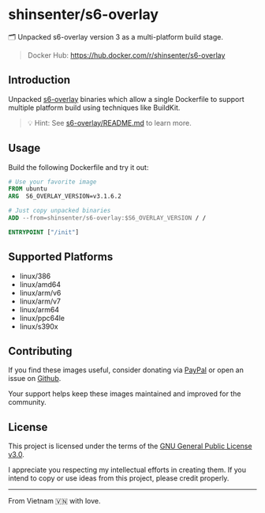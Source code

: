 # shinsenter/s6-overlay

🗂 Unpacked s6-overlay version 3 as a multi-platform build stage.

> Docker Hub: https://hub.docker.com/r/shinsenter/s6-overlay

## Introduction

Unpacked [s6-overlay](https://github.com/just-containers/s6-overlay) binaries which allow a single Dockerfile to support multiple platform build using techniques like BuildKit.

> 💡 Hint: See [s6-overlay/README.md](https://github.com/just-containers/s6-overlay/blob/master/README.md) to learn more.

## Usage

Build the following Dockerfile and try it out:

```Dockerfile
# Use your favorite image
FROM ubuntu
ARG  S6_OVERLAY_VERSION=v3.1.6.2

# Just copy unpacked binaries
ADD --from=shinsenter/s6-overlay:$S6_OVERLAY_VERSION / /

ENTRYPOINT ["/init"]
```

## Supported Platforms

- linux/386
- linux/amd64
- linux/arm/v6
- linux/arm/v7
- linux/arm64
- linux/ppc64le
- linux/s390x

## Contributing

If you find these images useful, consider donating via [PayPal](https://www.paypal.me/shinsenter) or open an issue on [Github](https://github.com/shinsenter/php/issues/new).

Your support helps keep these images maintained and improved for the community.

## License

This project is licensed under the terms of the [GNU General Public License v3.0](https://code.shin.company/php/blob/main/LICENSE).

I appreciate you respecting my intellectual efforts in creating them. If you intend to copy or use ideas from this project, please credit properly.

---

From Vietnam 🇻🇳 with love.
